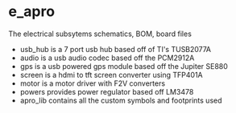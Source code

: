 e_apro
======

The electrical subsytems schematics, BOM, board files
- usb_hub is a 7 port usb hub based off of TI's TUSB2077A
- audio is a usb audio codec based off the PCM2912A
- gps is a usb powered gps module based off the Jupiter SE880
- screen is a hdmi to tft screen converter using TFP401A
- motor is a motor driver with F2V converters
- powers provides power regulator based off LM3478
- apro_lib contains all the custom symbols and footprints used
